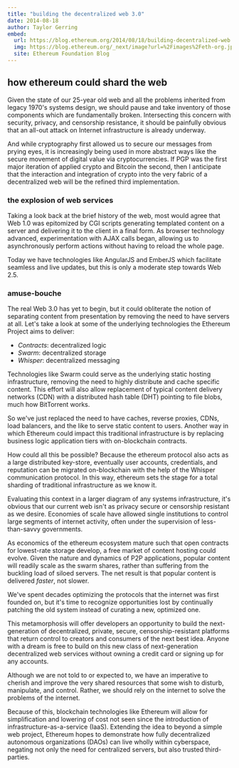 ```yaml
---
title: "building the decentralized web 3.0"
date: 2014-08-18
author: Taylor Gerring
embed:
  url: https://blog.ethereum.org/2014/08/18/building-decentralized-web
  img: https://blog.ethereum.org/_next/image?url=%2Fimages%2Feth-org.jpeg&w=1080&q=75
  site: Ethereum Foundation Blog
---
```


## how ethereum could shard the web

Given the state of our 25-year old web and all the problems inherited from legacy 1970's systems design, we should pause and take inventory of those components which are fundamentally broken. Intersecting this concern with security, privacy, and censorship resistance, it should be painfully obvious that an all-out attack on Internet infrastructure is already underway.

And while cryptography first allowed us to secure our messages from prying eyes, it is increasingly being used in more abstract ways like the secure movement of digital value via cryptocurrencies. If PGP was the first major iteration of applied crypto and Bitcoin the second, then I anticipate that the interaction and integration of crypto into the very fabric of a decentralized web will be the refined third implementation.

### the explosion of web services

Taking a look back at the brief history of the web, most would agree that Web 1.0 was epitomized by CGI scripts generating templated content on a server and delivering it to the client in a final form. As browser technology advanced, experimentation with AJAX calls began, allowing us to asynchronously perform actions without having to reload the whole page.

Today we have technologies like AngularJS and EmberJS which facilitate seamless and live updates, but this is only a moderate step towards Web 2.5.

### amuse-bouche

The real Web 3.0 has yet to begin, but it could obliterate the notion of separating content from presentation by removing the need to have servers at all. Let's take a look at some of the underlying technologies the Ethereum Project aims to deliver:

*   _Contracts_: decentralized logic
*   _Swarm_: decentralized storage
*   _Whisper_: decentralized messaging

Technologies like Swarm could serve as the underlying static hosting infrastructure, removing the need to highly distribute and cache specific content. This effort will also allow replacement of typical content delivery networks (CDN) with a distributed hash table (DHT) pointing to file blobs, much how BitTorrent works.

So we've just replaced the need to have caches, reverse proxies, CDNs, load balancers, and the like to serve static content to users. Another way in which Ethereum could impact this traditional infrastructure is by replacing business logic application tiers with on-blockchain contracts.

How could all this be possible? Because the ethereum protocol also acts as a large distributed key-store, eventually user accounts, credentials, and reputation can be migrated on-blockchain with the help of the Whisper communication protocol. In this way, ethereum sets the stage for a total sharding of traditional infrastructure as we know it.

Evaluating this context in a larger diagram of any systems infrastructure, it's obvious that our current web isn't as privacy secure or censorship resistant as we desire. Economies of scale have allowed single institutions to control large segments of internet activity, often under the supervision of less-than-savvy governments.

As economics of the ethereum ecosystem mature such that open contracts for lowest-rate storage develop, a free market of content hosting could evolve. Given the nature and dynamics of P2P applications, popular content will readily scale as the swarm shares, rather than suffering from the buckling load of siloed servers. The net result is that popular content is delivered _faster_, not slower.

We've spent decades optimizing the protocols that the internet was first founded on, but it's time to recognize opportunities lost by continually patching the old system instead of curating a new, optimized one.

This metamorphosis will offer developers an opportunity to build the next-generation of decentralized, private, secure, censorship-resistant platforms that return control to creators and consumers of the next best idea. Anyone with a dream is free to build on this new class of next-generation decentralized web services without owning a credit card or signing up for any accounts.

Although we are not told to or expected to, we have an imperative to cherish and improve the very shared resources that some wish to disturb, manipulate, and control. Rather, we should rely on the internet to solve the problems of the internet.

Because of this, blockchain technologies like Ethereum will allow for simplification and lowering of cost not seen since the introduction of infrastructure-as-a-service (IaaS). Extending the idea to beyond a simple web project, Ethereum hopes to demonstrate how fully decentralized autonomous organizations (DAOs) can live wholly within cyberspace, negating not only the need for centralized servers, but also trusted third-parties.
